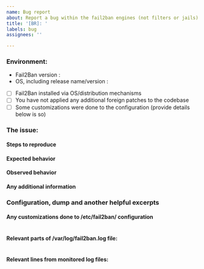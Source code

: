 ```yaml
---
name: Bug report
about: Report a bug within the fail2ban engines (not filters or jails)
title: '[BR]: '
labels: bug
assignees: ''

---
```


<!--
  - Before reporting, please make sure to search the open and closed issues for any reports in the past.
  - Use this issue template to report a bug in the fail2ban engine (not in a filter or jail).
  - If you want to request a feature or a new filter, please use "Feature request" or "Filter request" instead.
  - If you have rather some question, please open or join to some discussion.

  We will be very grateful, if your problem was described as completely as possible,
  enclosing excerpts from logs (if possible within DEBUG mode, if no errors evident
  within INFO mode), and configuration in particular of effected relevant settings
  (e.g., with ` fail2ban-client -d | grep 'affected-jail-name' ` for a particular
  jail troubleshooting).
  Thank you in advance for the details, because such issues like "It does not work" 
  alone could not help to resolve anything!
  Thanks! 
  (you can remove this paragraph and other comments upon reading)
-->

### Environment:

<!--
  Fill out and check (`[x]`) the boxes which apply. If your Fail2Ban version is outdated, 
  and you can't verify that the issue persists in the recent release, better seek support 
  from the distribution you obtained Fail2Ban from
-->

- Fail2Ban version <!-- including any possible distribution suffixes --> : 
- OS, including release name/version : 
- [ ] Fail2Ban installed via OS/distribution mechanisms
- [ ] You have not applied any additional foreign patches to the codebase
- [ ] Some customizations were done to the configuration (provide details below is so)

### The issue:

<!-- summary here -->

#### Steps to reproduce

#### Expected behavior

#### Observed behavior

#### Any additional information


### Configuration, dump and another helpful excerpts

#### Any customizations done to /etc/fail2ban/ configuration
<!-- put your configuration excerpts between next 2 lines -->
```
```

#### Relevant parts of /var/log/fail2ban.log file:
<!-- preferably obtained while running fail2ban with `loglevel = 4` -->
<!-- put your log excerpt between next 2 lines -->
```
```

#### Relevant lines from monitored log files:
<!-- put your log excerpt between next 2 lines -->
```
```
